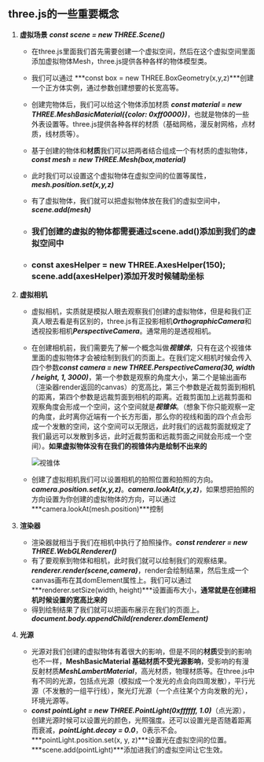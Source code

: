 ## three.js的一些重要概念

1. **虚拟场景**  ***const scene =  new THREE.Scene()***

   * 在three.js里面我们首先需要创建一个虚拟空间，然后在这个虚拟空间里面添加虚拟物体Mesh，three.js提供各种各样的物体模型类。

   * 我们可以通过 ***const box = new  THREE.BoxGeometry(x,y,z)***创建一个正方体实例，通过参数创建想要的长宽高等。

   * 创建完物体后，我们可以给这个物体添加材质 ***const material = new THREE.MeshBasicMaterial({color: 0xff0000})***，也就是物体的一些外表设置等。three.js提供各种各样的材质（基础网格，漫反射网格，点材质，线材质等）。

   * 基于创建的物体和**材质**我们可以把两者结合组成一个有材质的虚拟物体，***const mesh  = new THREE.Mesh(box,material)***

   * 此时我们可以设置这个虚拟物体在虚拟空间的位置等属性，***mesh.position.set(x,y,z)***

   * 有了虚拟物体，我们就可以把虚拟物体放在我们的虚拟空间中，***scene.add(mesh)***

   * ### 我们创建的虚拟的物体都需要通过scene.add()添加到我们的虚拟空间中
   * ### const axesHelper = new THREE.AxesHelper(150); scene.add(axesHelper)添加开发时候辅助坐标

2. **虚拟相机**

   * 虚拟相机，实质就是模拟人眼去观察我们创建的虚拟物体，但是和我们正真人眼去看是有区别的，three.js有正投影相机***OrthographicCamera***和透视投影相机***PerspectiveCamera***。通常用的是透视相机。

   * 在创建相机前，我们需要先了解一个概念叫做***视锥体***，只有在这个视锥体里面的虚拟物体才会被绘制到我们的页面上。在我们定义相机时候会传入四个参数***const camera = new THREE.PerspectiveCamera(30, width / height, 1, 3000)***，第一个参数是观察的角度大小，第二个是输出画布（渲染器render返回的canvas）的宽高比，第三个参数是近裁剪面到相机的距离，第四个参数是远裁剪面到相机的距离。近裁剪面加上远裁剪面和观察角度会形成一个空间，这个空间就是***视锥体***。（想象下你只能观察一定的角度，此时离你近端有一个长方形面，那么你的视线和面的四个点会形成一个发散的空间，这个空间可以无限远，此时我们的远裁剪面就规定了我们最远可以发散到多远，此时近裁剪面和远裁剪面之间就会形成一个空间）。**如果虚拟物体没有在我们的视锥体内是绘制不出来的**

     ![视锥体](http://www.webgl3d.cn/threejs/%E8%A7%86%E9%94%A5%E4%BD%93.png)

   * 创建了虚拟相机我们可以设置相机的拍照位置和拍照的方向。***camera.position.set(x,y,z)***。***camera.lookAt(x,y,z)***，如果想把拍照的方向设置为你创建的虚拟物体的方向，可以通过***camera.lookAt(mesh.position)***控制

3. **渲染器**

   * 渲染器就相当于我们在相机中执行了拍照操作。***const renderer = new THREE.WebGLRenderer()***
   * 有了要观察到物体和相机，此时我们就可以绘制我们的观察结果。***renderer.render(scene,camera)***，render会绘制结果，然后生成一个canvas画布在其domElement属性上。我们可以通过***renderer.setSize(width, height)***设置画布大小，**通常就是在创建相机时候设置的宽高比来的**
   * 得到绘制结果了我们就可以把画布展示在我们的页面上。***document.body.appendChild(renderer.domElement)***

4. **光源**

   * 光源对我们创建的虚拟物体有着很大的影响，但是不同的**材质**受到的影响也不一样，**MeshBasicMaterial 基础材质不受光源影响**，受影响的有漫反射材质***MeshLambertMaterial***，高光材质，物理材质等。在three.js中有不同的光源，包括点光源（模拟成一个发光的点会向四周发散），平行光源（不发散的一组平行线），聚光灯光源（一个点往某个方向发散的光），环境光源等。
   * ***const pointLight = new THREE.PointLight(0xffffff, 1.0)***（点光源），创建光源时候可以设置光的颜色，光照强度。还可以设置光是否随着距离而衰减，***pointLight.decay = 0.0***，0表示不会。***pointLight.position.set(x, y, z)***设置光在虚拟空间的位置。***scene.add(pointLight)***添加进我们的虚拟空间让它生效。
